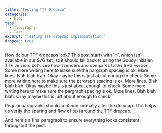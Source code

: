 ```yaml
---
title: "Testing TTF Dropcap"
categories:
  - blog
tags:
  - Typography
  - Test
excerpt: "Testing TTF dropcap implementation."
dropcap: true
---
```


How do our TTF dropcaps look? This post starts with 'H', which isn't available in our SVG set, so it should fall back to using the Goudy Initialen TTF version. Let's see how it renders and compares to the SVG version. Some more writing here to make sure the pargraph spacing is ok. More lines. Blah blah blah. Okay maybe this is just about enough to check. Some more writing here to make sure the pargraph spacing is ok. More lines. Blah blah blah. Okay maybe this is just about enough to check. Some more writing here to make sure the pargraph spacing is ok. More lines. Blah blah blah. Okay maybe this is just about enough to check.

Regular paragraphs should continue normally after the dropcap. This helps us verify the spacing and flow of text around the TTF dropcap.

And here's a final paragraph to ensure everything looks consistent throughout the post.
